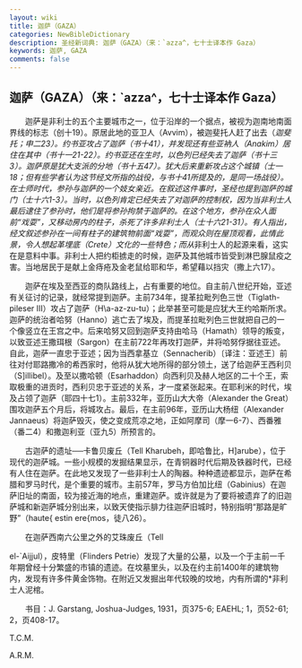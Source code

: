 ```yaml
---
layout: wiki
title: 迦萨（GAZA）
categories: NewBibleDictionary
description: 圣经新词典: 迦萨（GAZA）（来：`azza^，七十士译本作 Gaza）
keywords: 迦萨, GAZA
comments: false
---
```


## 迦萨（GAZA）（来：`azza^，七十士译本作 Gaza）

　　迦萨是非利士的五个主要城市之一，位于沿岸的一个据点，被视为迦南地南面界线的标志（创十19）。原居此地的亚卫人（Avvim），被迦斐托人赶了出去（*迦斐托；申二23）。约书亚攻占了迦萨（书十41），并发现还有些亚衲人（Anakim）居住在其中（书十一21-22）。约书亚还在生时，以色列已经失去了迦萨（书十三3）。迦萨原是犹大支派的分地（书十五47）。犹大后来重新攻占这个城镇（士一18；但有些学者认为这节经文所指的战役，与书十41所提及的，是同一场战役）。在士师时代，参孙与迦萨的一个妓女亲近。在叙述这件事时，圣经也提到迦萨的城门（士十六1-3）。当时，以色列肯定已经失去了对迦萨的控制权，因为当非利士人最后逮住了参孙时，他们是将参孙拘禁于迦萨的。在这个地方，参孙在众人面前“戏耍”，又移动房内的柱子，杀死了许多非利士人（士十六21-31）。有人指出，经文叙述参孙在一间有柱子的建筑物前面“戏耍”，而观众则在屋顶观看，此情此景，令人想起革埋底（Crete）文化的一些特色；而从*非利士人的起源来看，这实在是意料中事。非利士人把约柜掳走的时候，迦萨及其他城市皆受到淋巴腺鼠疫之害。当地居民于是献上金痔疮及金老鼠给耶和华，希望藉以挡灾（撒上六17）。

　　迦萨在埃及至西亚的商队路线上，占有重要的地位。自主前八世纪开始，亚述有关征讨的记录，就经常提到迦萨。主前734年，提革拉毗列色三世（Tiglath-pileser III）攻占了迦萨（H\a-az-zu-tu）；此举甚至可能是应犹大王约哈斯所求。迦萨的统治者哈努（Hanno）逃亡去了埃及，而提革拉毗列色三世就把自己的一个像竖立在王宫之中。后来哈努又回到迦萨支持由哈马（Hamath）领导的叛变，以致亚述王撒珥根（Sargon）在主前722年再攻打迦萨，并将哈努俘据往亚述。自此，迦萨一直忠于亚述；因为当西拿基立（Sennacherib）〔译注：亚述王〕前往对付耶路撒冷的希西家时，他将从犹大地所得的部分领土，送了给迦萨王西利贝（S]illibel）。及至以撒哈顿（Esarhaddon）向西利贝及赫人地区的二十个王，索取极重的进贡时，西利贝忠于亚述的关系，才一度紧张起来。在耶利米的时代，埃及占领了迦萨（耶四十七1）。主前332年，亚历山大大帝（Alexander the Great）围攻迦萨五个月后，将城攻占。最后，在主前96年，亚历山大杨纽（Alexander Jannaeus）将迦萨毁灭，使之变成荒凉之地，正如阿摩司（摩一6-7）、西番雅（番二4）和撒迦利亚（亚九5）所预言的。

　　古迦萨的遗址──卡鲁贝废丘（Tell Kharubeh，即哈鲁比，H]arube），位于现代的迦萨城。一些小规模的发掘结果显示，在青铜器时代后期及铁器时代，已经有人住在迦萨。在此地又发现了一些非利士人的陶器。种种遗迹都显示，迦萨在希腊和罗马时代，是个重要的城市。主前57年，罗马方伯加比纽（Gabinius）在迦萨旧址的南面，较为接近海的地点，重建迦萨。或许就是为了要将被遗弃了的旧迦萨城和新迦萨城分别出来，以致天使指示腓力往迦萨旧城时，特别指明“那路是旷野”（haute{ estin ere{mos，徒八26）。

　　在迦萨西南六公里之外的艾珠废丘（Tell

el-`Aijjul），皮特里（Flinders Petrie）发现了大量的公墓，以及一个于主前一千年期曾经十分繁盛的巿镇的遗迹。在坟墓里头，以及在约主前1400年的建筑物内，发现有许多件黄金饰物。在附近又发掘出年代较晚的坟地，内有所谓的*非利士人泥棺。

　　书目：J. Garstang, Joshua-Judges, 1931，页375-6; EAEHL; 1，页52-61; 2，页408-17。

T.C.M.

A.R.M.








